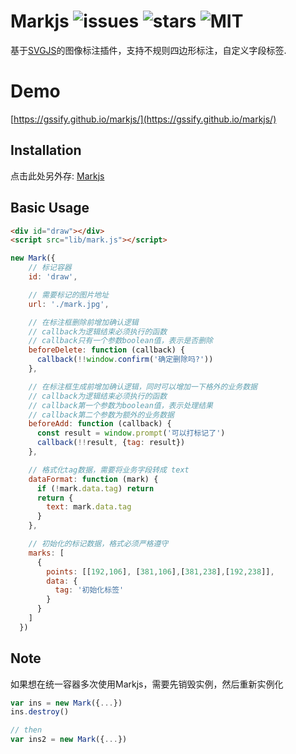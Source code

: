 # Markjs ![issues](https://img.shields.io/github/issues/gssify/markjs.svg) ![stars](https://img.shields.io/github/stars/gssify/markjs.svg) ![MIT](https://img.shields.io/badge/license-MIT-blue.svg)

基于[SVGJS](http://svgjs.com)的图像标注插件，支持不规则四边形标注，自定义字段标签. 

# Demo

[https://gssify.github.io/markjs/](https://gssify.github.io/markjs/)

## Installation
点击此处另外存: [Markjs](https://raw.githubusercontent.com/gssify/markjs/master/dist/mark.js)

## Basic Usage

```html
<div id="draw"></div>
<script src="lib/mark.js"></script>
```

```js
new Mark({
    // 标记容器
    id: 'draw',

    // 需要标记的图片地址
    url: './mark.jpg',

    // 在标注框删除前增加确认逻辑
    // callback为逻辑结束必须执行的函数
    // callback只有一个参数boolean值，表示是否删除
    beforeDelete: function (callback) {
      callback(!!window.confirm('确定删除吗?'))
    },

    // 在标注框生成前增加确认逻辑，同时可以增加一下格外的业务数据
    // callback为逻辑结束必须执行的函数
    // callback第一个参数为boolean值，表示处理结果
    // callback第二个参数为额外的业务数据
    beforeAdd: function (callback) {
      const result = window.prompt('可以打标记了')
      callback(!!result, {tag: result})
    },

    // 格式化tag数据，需要将业务字段转成 text
    dataFormat: function (mark) {
      if (!mark.data.tag) return
      return {
        text: mark.data.tag
      }
    },

    // 初始化的标记数据，格式必须严格遵守
    marks: [
      {
        points: [[192,106], [381,106],[381,238],[192,238]],
        data: {
          tag: '初始化标签'
        }
      }
    ]
  })
```

## Note
如果想在统一容器多次使用Markjs，需要先销毁实例，然后重新实例化

```js
var ins = new Mark({...})
ins.destroy()

// then
var ins2 = new Mark({...})
```
